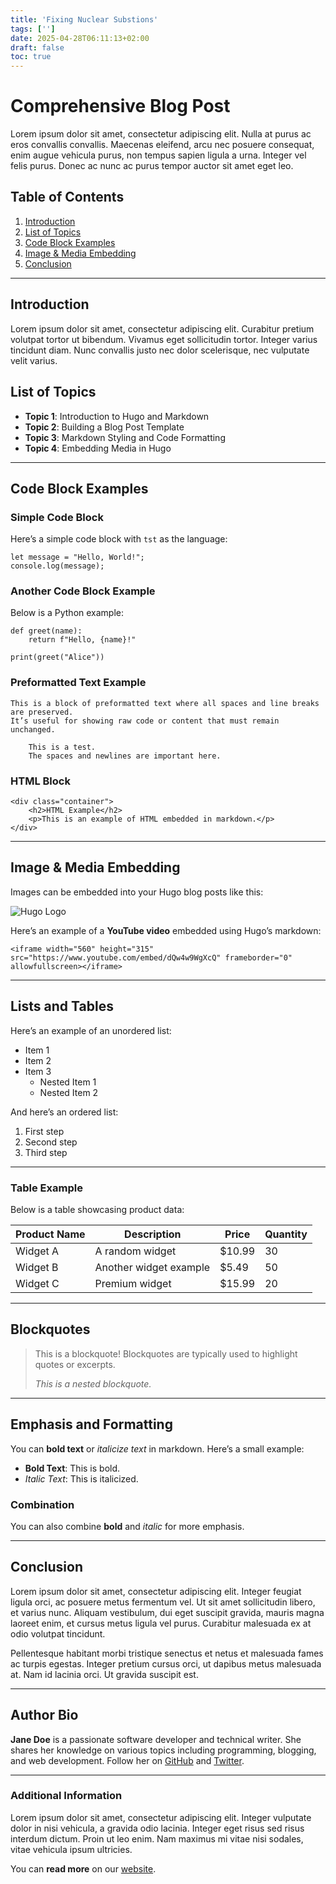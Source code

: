 ```yaml
---
title: 'Fixing Nuclear Substions'
tags: ['']
date: 2025-04-28T06:11:13+02:00
draft: false
toc: true
---
```


# Comprehensive Blog Post

Lorem ipsum dolor sit amet, consectetur adipiscing elit. Nulla at purus ac eros convallis convallis. Maecenas eleifend, arcu nec posuere consequat, enim augue vehicula purus, non tempus sapien ligula a urna. Integer vel felis purus. Donec ac nunc ac purus tempor auctor sit amet eget leo.

## Table of Contents

1. [Introduction](#introduction)
2. [List of Topics](#list-of-topics)
3. [Code Block Examples](#code-block-examples)
4. [Image & Media Embedding](#image--media-embedding)
5. [Conclusion](#conclusion)

---

## Introduction

Lorem ipsum dolor sit amet, consectetur adipiscing elit. Curabitur pretium volutpat tortor ut bibendum. Vivamus eget sollicitudin tortor. Integer varius tincidunt diam. Nunc convallis justo nec dolor scelerisque, nec vulputate velit varius.

## List of Topics

- **Topic 1**: Introduction to Hugo and Markdown
- **Topic 2**: Building a Blog Post Template
- **Topic 3**: Markdown Styling and Code Formatting
- **Topic 4**: Embedding Media in Hugo

---

## Code Block Examples

### Simple Code Block

Here’s a simple code block with `tst` as the language:

```  
let message = "Hello, World!";  
console.log(message);  
```

### Another Code Block Example

Below is a Python example:

```  
def greet(name):  
    return f"Hello, {name}!"  
  
print(greet("Alice"))  
```

### Preformatted Text Example

```  
This is a block of preformatted text where all spaces and line breaks are preserved.  
It’s useful for showing raw code or content that must remain unchanged.

    This is a test.
    The spaces and newlines are important here.
```

### HTML Block

```  
<div class="container">
    <h2>HTML Example</h2>
    <p>This is an example of HTML embedded in markdown.</p>
</div>
```

---

## Image & Media Embedding

Images can be embedded into your Hugo blog posts like this:

![Hugo Logo](https://hugo.dev/images/hugo-logo.png)

Here’s an example of a **YouTube video** embedded using Hugo’s markdown:

```  
<iframe width="560" height="315" src="https://www.youtube.com/embed/dQw4w9WgXcQ" frameborder="0" allowfullscreen></iframe>  
```

---

## Lists and Tables

Here’s an example of an unordered list:

- Item 1
- Item 2
- Item 3
    - Nested Item 1
    - Nested Item 2

And here’s an ordered list:

1. First step
2. Second step
3. Third step

---

### Table Example

Below is a table showcasing product data:

| Product Name   | Description              | Price  | Quantity |
|----------------|--------------------------|--------|----------|
| Widget A       | A random widget          | $10.99 | 30       |
| Widget B       | Another widget example   | $5.49  | 50       |
| Widget C       | Premium widget           | $15.99 | 20       |

---

## Blockquotes

> This is a blockquote! Blockquotes are typically used to highlight quotes or excerpts.
>
> *This is a nested blockquote.*

---

## Emphasis and Formatting

You can **bold text** or *italicize text* in markdown. Here’s a small example:

- **Bold Text**: This is bold.
- *Italic Text*: This is italicized.

### Combination

You can also combine **bold** and *italic* for more emphasis.

---

## Conclusion

Lorem ipsum dolor sit amet, consectetur adipiscing elit. Integer feugiat ligula orci, ac posuere metus fermentum vel. Ut sit amet sollicitudin libero, et varius nunc. Aliquam vestibulum, dui eget suscipit gravida, mauris magna laoreet enim, et cursus metus ligula vel purus. Curabitur malesuada ex at odio volutpat tincidunt.

Pellentesque habitant morbi tristique senectus et netus et malesuada fames ac turpis egestas. Integer pretium cursus orci, ut dapibus metus malesuada at. Nam id lacinia orci. Ut gravida suscipit est.

---

## Author Bio

**Jane Doe** is a passionate software developer and technical writer. She shares her knowledge on various topics including programming, blogging, and web development. Follow her on [GitHub](https://github.com/janedoe) and [Twitter](https://twitter.com/janedoe).

---

### Additional Information

Lorem ipsum dolor sit amet, consectetur adipiscing elit. Integer vulputate dolor in nisi vehicula, a gravida odio lacinia. Integer eget risus sed risus interdum dictum. Proin ut leo enim. Nam maximus mi vitae nisi sodales, vitae vehicula ipsum ultricies.

You can **read more** on our [website](https://example.com).